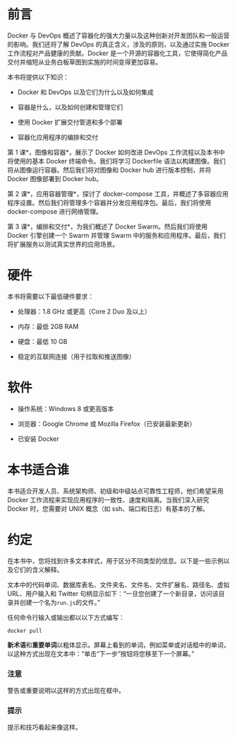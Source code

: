 # 前言

Docker 与 DevOps 概述了容器化的强大力量以及这种创新对开发团队和一般运营的影响。我们还将了解 DevOps 的真正含义，涉及的原则，以及通过实施 Docker 工作流程对产品健康的贡献。Docker 是一个开源的容器化工具，它使得简化产品交付并缩短从业务白板草图到实施的时间变得更加容易。

本书将提供以下知识：

+   Docker 和 DevOps 以及它们为什么以及如何集成

+   容器是什么，以及如何创建和管理它们

+   使用 Docker 扩展交付管道和多个部署

+   容器化应用程序的编排和交付

第 1 课*，图像和容器*，展示了 Docker 如何改进 DevOps 工作流程以及本书中将使用的基本 Docker 终端命令。我们将学习 Dockerfile 语法以构建图像。我们将从图像运行容器。然后我们将对图像和 Docker hub 进行版本控制，并将 Docker 图像部署到 Docker hub。

第 2 课*，应用容器管理*，探讨了 docker-compose 工具，并概述了多容器应用程序设置。然后我们将管理多个容器并分发应用程序包。最后，我们将使用 docker-compose 进行网络管理。

第 3 课*，编排和交付*，为我们概述了 Docker Swarm。然后我们将使用 Docker 引擎创建一个 Swarm 并管理 Swarm 中的服务和应用程序。最后，我们将扩展服务以测试真实世界的应用场景。

# 硬件

本书将需要以下最低硬件要求：

+   处理器：1.8 GHz 或更高（Core 2 Duo 及以上）

+   内存：最低 2GB RAM

+   硬盘：最低 10 GB

+   稳定的互联网连接（用于拉取和推送图像）

# 软件

+   操作系统：Windows 8 或更高版本

+   浏览器：Google Chrome 或 Mozilla Firefox（已安装最新更新）

+   已安装 Docker

# 本书适合谁

本书适合开发人员、系统架构师、初级和中级站点可靠性工程师，他们希望采用 Docker 工作流程来实现应用程序的一致性、速度和隔离。当我们深入研究 Docker 时，您需要对 UNIX 概念（如 ssh、端口和日志）有基本的了解。

# 约定

在本书中，您将找到许多文本样式，用于区分不同类型的信息。以下是一些示例以及它们的含义解释。

文本中的代码单词、数据库表名、文件夹名、文件名、文件扩展名、路径名、虚拟 URL、用户输入和 Twitter 句柄显示如下：“一旦您创建了一个新目录，访问该目录并创建一个名为`run.js`的文件。”

任何命令行输入或输出都以以下方式编写：

```
docker pull
```

**新术语**和**重要单词**以粗体显示。屏幕上看到的单词，例如菜单或对话框中的单词，以这种方式出现在文本中：“单击“下一步”按钮将您移至下一个屏幕。”

### 注意

警告或重要说明以这样的方式出现在框中。

### 提示

提示和技巧看起来像这样。
